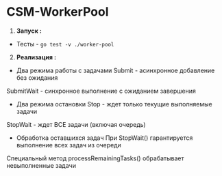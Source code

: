 # CSM-WorkerPool

1. **Запуск :**
  *  Тесты - ```go test -v ./worker-pool```

2. **Реализация :**
*  Два режима работы с задачами
Submit - асинхронное добавление без ожидания

SubmitWait - синхронное выполнение с ожиданием завершения

*  Два режима остановки
Stop - ждет только текущие выполняемые задачи

StopWait - ждет ВСЕ задачи (включая очередь)

*  Обработка оставшихся задач
При StopWait() гарантируется выполнение всех задач из очереди

Специальный метод processRemainingTasks() обрабатывает невыполненные задачи

